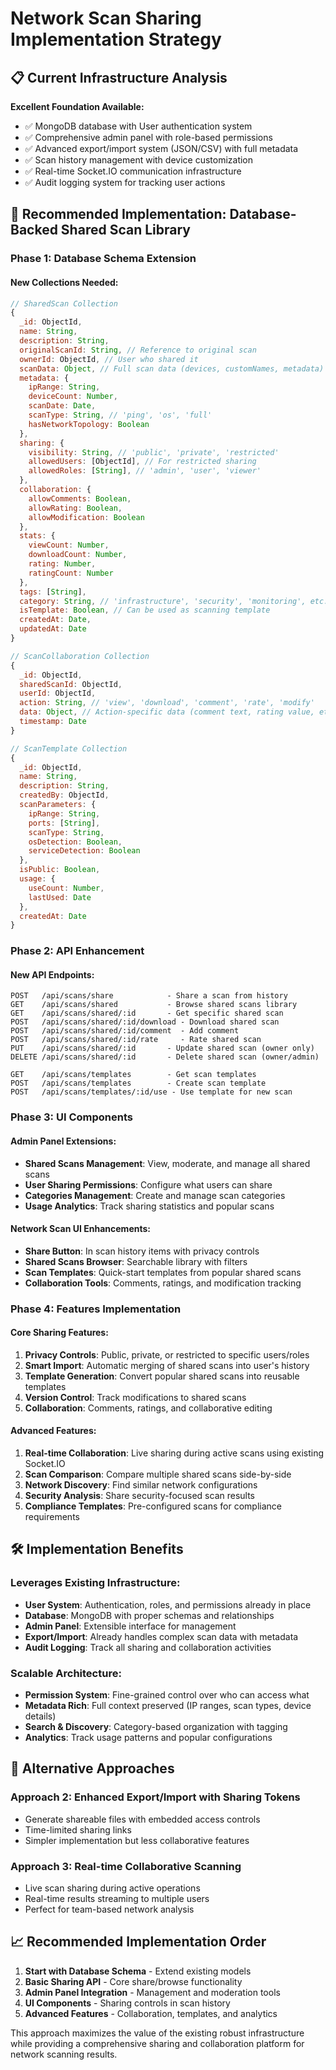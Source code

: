 # Network Scan Sharing Implementation Strategy

## 📋 Current Infrastructure Analysis

**Excellent Foundation Available:**
- ✅ MongoDB database with User authentication system
- ✅ Comprehensive admin panel with role-based permissions  
- ✅ Advanced export/import system (JSON/CSV) with full metadata
- ✅ Scan history management with device customization
- ✅ Real-time Socket.IO communication infrastructure
- ✅ Audit logging system for tracking user actions

## 🎯 Recommended Implementation: Database-Backed Shared Scan Library

### **Phase 1: Database Schema Extension**

#### New Collections Needed:
```javascript
// SharedScan Collection
{
  _id: ObjectId,
  name: String,
  description: String,
  originalScanId: String, // Reference to original scan
  ownerId: ObjectId, // User who shared it
  scanData: Object, // Full scan data (devices, customNames, metadata)
  metadata: {
    ipRange: String,
    deviceCount: Number,
    scanDate: Date,
    scanType: String, // 'ping', 'os', 'full'
    hasNetworkTopology: Boolean
  },
  sharing: {
    visibility: String, // 'public', 'private', 'restricted'
    allowedUsers: [ObjectId], // For restricted sharing
    allowedRoles: [String], // 'admin', 'user', 'viewer'
  },
  collaboration: {
    allowComments: Boolean,
    allowRating: Boolean,
    allowModification: Boolean
  },
  stats: {
    viewCount: Number,
    downloadCount: Number,
    rating: Number,
    ratingCount: Number
  },
  tags: [String],
  category: String, // 'infrastructure', 'security', 'monitoring', etc.
  isTemplate: Boolean, // Can be used as scanning template
  createdAt: Date,
  updatedAt: Date
}

// ScanCollaboration Collection  
{
  _id: ObjectId,
  sharedScanId: ObjectId,
  userId: ObjectId,
  action: String, // 'view', 'download', 'comment', 'rate', 'modify'
  data: Object, // Action-specific data (comment text, rating value, etc.)
  timestamp: Date
}

// ScanTemplate Collection
{
  _id: ObjectId,
  name: String,
  description: String,
  createdBy: ObjectId,
  scanParameters: {
    ipRange: String,
    ports: [String],
    scanType: String,
    osDetection: Boolean,
    serviceDetection: Boolean
  },
  isPublic: Boolean,
  usage: {
    useCount: Number,
    lastUsed: Date
  },
  createdAt: Date
}
```

### **Phase 2: API Enhancement**

#### New API Endpoints:
```
POST   /api/scans/share            - Share a scan from history
GET    /api/scans/shared           - Browse shared scans library
GET    /api/scans/shared/:id       - Get specific shared scan
POST   /api/scans/shared/:id/download - Download shared scan
POST   /api/scans/shared/:id/comment  - Add comment
POST   /api/scans/shared/:id/rate     - Rate shared scan
PUT    /api/scans/shared/:id       - Update shared scan (owner only)
DELETE /api/scans/shared/:id       - Delete shared scan (owner/admin)

GET    /api/scans/templates        - Get scan templates
POST   /api/scans/templates        - Create scan template
POST   /api/scans/templates/:id/use - Use template for new scan
```

### **Phase 3: UI Components**

#### Admin Panel Extensions:
- **Shared Scans Management**: View, moderate, and manage all shared scans
- **User Sharing Permissions**: Configure what users can share
- **Categories Management**: Create and manage scan categories
- **Usage Analytics**: Track sharing statistics and popular scans

#### Network Scan UI Enhancements:
- **Share Button**: In scan history items with privacy controls
- **Shared Scans Browser**: Searchable library with filters
- **Scan Templates**: Quick-start templates from popular shared scans
- **Collaboration Tools**: Comments, ratings, and modification tracking

### **Phase 4: Features Implementation**

#### Core Sharing Features:
1. **Privacy Controls**: Public, private, or restricted to specific users/roles
2. **Smart Import**: Automatic merging of shared scans into user's history
3. **Template Generation**: Convert popular shared scans into reusable templates
4. **Version Control**: Track modifications to shared scans
5. **Collaboration**: Comments, ratings, and collaborative editing

#### Advanced Features:
1. **Real-time Collaboration**: Live sharing during active scans using existing Socket.IO
2. **Scan Comparison**: Compare multiple shared scans side-by-side
3. **Network Discovery**: Find similar network configurations
4. **Security Analysis**: Share security-focused scan results
5. **Compliance Templates**: Pre-configured scans for compliance requirements

## 🛠️ Implementation Benefits

### **Leverages Existing Infrastructure:**
- **User System**: Authentication, roles, and permissions already in place
- **Database**: MongoDB with proper schemas and relationships
- **Admin Panel**: Extensible interface for management
- **Export/Import**: Already handles complex scan data with metadata
- **Audit Logging**: Track all sharing and collaboration activities

### **Scalable Architecture:**
- **Permission System**: Fine-grained control over who can access what
- **Metadata Rich**: Full context preserved (IP ranges, scan types, device details)
- **Search & Discovery**: Category-based organization with tagging
- **Analytics**: Track usage patterns and popular configurations

## 🚀 Alternative Approaches

### **Approach 2: Enhanced Export/Import with Sharing Tokens**
- Generate shareable files with embedded access controls
- Time-limited sharing links
- Simpler implementation but less collaborative features

### **Approach 3: Real-time Collaborative Scanning**
- Live scan sharing during active operations
- Real-time results streaming to multiple users
- Perfect for team-based network analysis

## 📈 Recommended Implementation Order

1. **Start with Database Schema** - Extend existing models
2. **Basic Sharing API** - Core share/browse functionality  
3. **Admin Panel Integration** - Management and moderation tools
4. **UI Components** - Sharing controls in scan history
5. **Advanced Features** - Collaboration, templates, and analytics

This approach maximizes the value of the existing robust infrastructure while providing a comprehensive sharing and collaboration platform for network scanning results.
